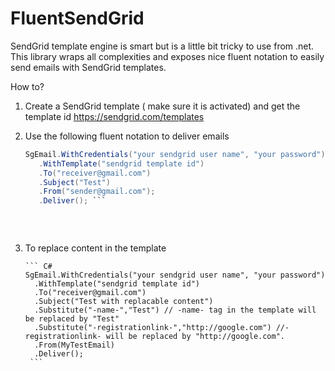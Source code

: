 FluentSendGrid  
==============

SendGrid template engine is smart but is a little bit tricky to use from .net. This library wraps all complexities and exposes nice fluent notation to easily send emails with SendGrid templates. 

How to? 

1. Create a SendGrid template ( make sure it is activated) and get the template id
   https://sendgrid.com/templates


2. Use the following fluent notation to deliver emails 

      
      ``` C#
      SgEmail.WithCredentials("your sendgrid user name", "your password")
         .WithTemplate("sendgrid template id")
         .To("receiver@gmail.com")
         .Subject("Test")
         .From("sender@gmail.com");
         .Deliver(); ```
         
         
            
3. To replace content in the template 

       ``` C#
       SgEmail.WithCredentials("your sendgrid user name", "your password")
         .WithTemplate("sendgrid template id")
         .To("receiver@gmail.com")
         .Subject("Test with replacable content")
         .Substitute("-name-","Test") // -name- tag in the template will be replaced by "Test"
         .Substitute("-registrationlink-","http://google.com") //-registrationlink- will be replaced by "http://google.com".
         .From(MyTestEmail)
         .Deliver();
        ```
